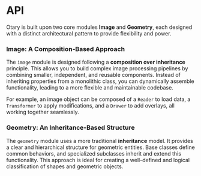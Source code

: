 # API

Otary is built upon two core modules **Image** and **Geometry**, each designed with a distinct architectural pattern to provide flexibility and power.

### Image: A Composition-Based Approach

The `image` module is designed following a **composition over inheritance** principle. This allows you to build complex image processing pipelines by combining smaller, independent, and reusable components. Instead of inheriting properties from a monolithic class, you can dynamically assemble functionality, leading to a more flexible and maintainable codebase.

For example, an image object can be composed of a `Reader` to load data, a `Transformer` to apply modifications, and a `Drawer` to add overlays, all working together seamlessly.

### Geometry: An Inheritance-Based Structure

The `geometry` module uses a more traditional **inheritance** model. It provides a clear and hierarchical structure for geometric entities. Base classes define common behaviors, and specialized subclasses inherit and extend this functionality. This approach is ideal for creating a well-defined and logical classification of shapes and geometric objects.